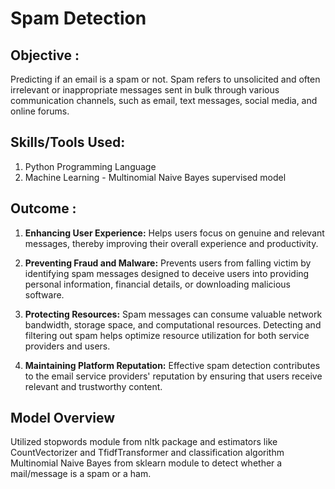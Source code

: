 
# Spam Detection

## Objective : 

Predicting if an email is a spam or not. Spam refers to unsolicited and often irrelevant or inappropriate messages sent in bulk through various communication channels, such as email, text messages, social media, and online forums.

## Skills/Tools Used:

1. Python Programming Language
2. Machine Learning - Multinomial Naive Bayes supervised model
    
## Outcome : 

1. **Enhancing User Experience:** Helps users focus on genuine and relevant messages, thereby improving their overall experience and productivity. 

2. **Preventing Fraud and Malware:** Prevents users from falling victim by identifying spam messages designed to deceive users into providing personal information, financial details, or downloading malicious software.

4. **Protecting Resources:** Spam messages can consume valuable network bandwidth, storage space, and computational resources. Detecting and filtering out spam helps optimize resource utilization for both service providers and users.

5. **Maintaining Platform Reputation:** Effective spam detection contributes to the email service providers' reputation by ensuring that users receive relevant and trustworthy content.

## Model Overview

Utilized stopwords module from nltk package and estimators like CountVectorizer and TfidfTransformer and classification algorithm Multinomial Naive Bayes from sklearn module to detect whether a mail/message is a spam or a ham.

